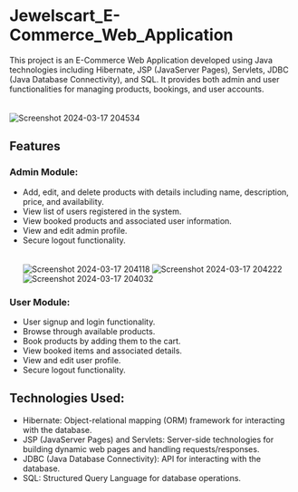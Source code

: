 # Jewelscart_E-Commerce_Web_Application

This project is an E-Commerce Web Application developed using Java technologies including Hibernate, JSP (JavaServer Pages), Servlets, JDBC (Java Database Connectivity), and SQL. It provides both admin and user functionalities for managing products, bookings, and user accounts. <br> <br> <br>
![Screenshot 2024-03-17 204534](https://github.com/kanaklata-Lakkawar/Jewelscart_E-Commerce_Web_Application/assets/114863229/e53b9212-51a4-4228-b7a2-c80dda64403a)


## Features

### Admin Module:

- Add, edit, and delete products with details including name, description, price, and availability.
- View list of users registered in the system.
- View booked products and associated user information.
- View and edit admin profile.
- Secure logout functionality.
  <br><br><br>
  ![Screenshot 2024-03-17 204118](https://github.com/kanaklata-Lakkawar/Jewelscart_E-Commerce_Web_Application/assets/114863229/f6f8232d-95a7-46e7-be06-032ae9120242)
![Screenshot 2024-03-17 204222](https://github.com/kanaklata-Lakkawar/Jewelscart_E-Commerce_Web_Application/assets/114863229/d5515e2d-49e5-42a5-96f2-6700060eda58)
![Screenshot 2024-03-17 204032](https://github.com/kanaklata-Lakkawar/Jewelscart_E-Commerce_Web_Application/assets/114863229/2ebd110e-bfc2-4d53-96e4-d55d9bb04ff3)



### User Module:

- User signup and login functionality.
- Browse through available products.
- Book products by adding them to the cart.
- View booked items and associated details.
- View and edit user profile.
- Secure logout functionality.

## Technologies Used:

- Hibernate: Object-relational mapping (ORM) framework for interacting with the database.
- JSP (JavaServer Pages) and Servlets: Server-side technologies for building dynamic web pages and handling requests/responses.
- JDBC (Java Database Connectivity): API for interacting with the database.
- SQL: Structured Query Language for database operations.

